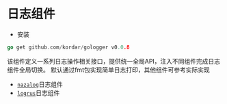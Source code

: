# 日志组件

- 安装

```go
go get github.com/kordar/gologger v0.0.8
```

该组件定义一系列日志操作相关接口，提供统一全局API，注入不同组件完成日志组件全局切换。
默认通过fmt包实现简单日志打印，其他组件可参考实际实现

- [`nazalog`](https://github.com/kordar/gologger_nazalog)日志组件
- [`logrus`](https://github.com/kordar/gologger_logrus)日志组件

